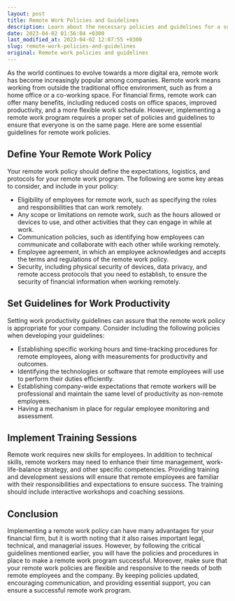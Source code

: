 ```yaml
---
layout: post
title: Remote Work Policies and Guidelines
description: Learn about the necessary policies and guidelines for a successful remote work program in your financial firm.
date: 2023-04-02 01:56:04 +0300
last_modified_at: 2023-04-02 12:07:55 +0300
slug: remote-work-policies-and-guidelines
original: Remote work policies and guidelines
---
```

As the world continues to evolve towards a more digital era, remote work has become increasingly popular among companies. Remote work means working from outside the traditional office environment, such as from a home office or a co-working space. For financial firms, remote work can offer many benefits, including reduced costs on office spaces, improved productivity, and a more flexible work schedule. However, implementing a remote work program requires a proper set of policies and guidelines to ensure that everyone is on the same page. Here are some essential guidelines for remote work policies.

## Define Your Remote Work Policy

Your remote work policy should define the expectations, logistics, and protocols for your remote work program. The following are some key areas to consider, and include in your policy:

* Eligibility of employees for remote work, such as specifying the roles and responsibilities that can work remotely.
* Any scope or limitations on remote work, such as the hours allowed or devices to use, and other activities that they can engage in while at work.
* Communication policies, such as identifying how employees can communicate and collaborate with each other while working remotely.
* Employee agreement, in which an employee acknowledges and accepts the terms and regulations of the remote work policy.
* Security, including physical security of devices, data privacy, and remote access protocols that you need to establish, to ensure the security of financial information when working remotely.

## Set Guidelines for Work Productivity

Setting work productivity guidelines can assure that the remote work policy is appropriate for your company. Consider including the following policies when developing your guidelines:

* Establishing specific working hours and time-tracking procedures for remote employees, along with measurements for productivity and outcomes.
* Identifying the technologies or software that remote employees will use to perform their duties efficiently.
* Establishing company-wide expectations that remote workers will be professional and maintain the same level of productivity as non-remote employees.
* Having a mechanism in place for regular employee monitoring and assessment.

## Implement Training Sessions

Remote work requires new skills for employees. In addition to technical skills, remote workers may need to enhance their time management, work-life-balance strategy, and other specific competencies. Providing training and development sessions will ensure that remote employees are familiar with their responsibilities and expectations to ensure success. The training should include interactive workshops and coaching sessions.

## Conclusion

Implementing a remote work policy can have many advantages for your financial firm, but it is worth noting that it also raises important legal, technical, and managerial issues. However, by following the critical guidelines mentioned earlier, you will have the policies and procedures in place to make a remote work program successful. Moreover, make sure that your remote work policies are flexible and responsive to the needs of both remote employees and the company. By keeping policies updated, encouraging communication, and providing essential support, you can ensure a successful remote work program.